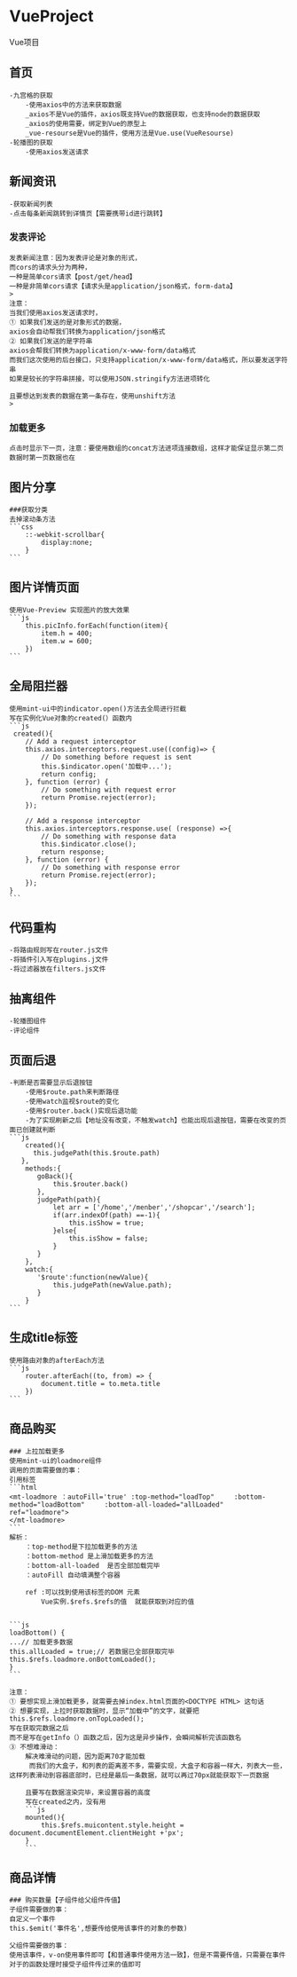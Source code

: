 # VueProject
Vue项目
## 首页
    -九宫格的获取
        -使用axios中的方法来获取数据
        _axios不是Vue的插件，axios既支持Vue的数据获取，也支持node的数据获取
        _axios的使用需要，绑定到Vue的原型上
        _vue-resourse是Vue的插件，使用方法是Vue.use(VueResourse)
    -轮播图的获取
        -使用axios发送请求
## 新闻资讯
    -获取新闻列表
    -点击每条新闻跳转到详情页【需要携带id进行跳转】
### 发表评论
    发表新闻注意：因为发表评论是对象的形式，
	而cors的请求头分为两种，
	一种是简单cors请求【post/get/head】
	一种是非简单cors请求【请求头是application/json格式，form-data】
    >
    注意：
	当我们使用axios发送请求时，
	① 如果我们发送的是对象形式的数据，
	axios会自动帮我们转换为application/json格式
	② 如果我们发送的是字符串
	axios会帮我们转换为application/x-www-form/data格式
	而我们这次使用的后台接口，只支持application/x-www-form/data格式，所以要发送字符串
	如果是较长的字符串拼接，可以使用JSON.stringify方法进项转化

    且要想达到发表的数据在第一条存在，使用unshift方法
    >
### 加载更多
    点击时显示下一页，注意：要使用数组的concat方法进项连接数组，这样才能保证显示第二页数据时第一页数据也在
## 图片分享
    ###获取分类
    去掉滚动条方法
    ```css
        ::-webkit-scrollbar{
            display:none;
        }
    ```
## 图片详情页面
    使用Vue-Preview 实现图片的放大效果
    ```js
        this.picInfo.forEach(function(item){
            item.h = 400;
            item.w = 600;
        })
    ```
## 全局阻拦器
    使用mint-ui中的indicator.open()方法去全局进行拦截
	写在实例化Vue对象的created(）函数内
    ```js
     created(){
        // Add a request interceptor
        this.axios.interceptors.request.use((config)=> {
            // Do something before request is sent
            this.$indicator.open('加载中...');
            return config;
        }, function (error) {
            // Do something with request error
            return Promise.reject(error);
        });
        
        // Add a response interceptor
        this.axios.interceptors.response.use( (response) =>{
            // Do something with response data
            this.$indicator.close();
            return response;
        }, function (error) {
            // Do something with response error
            return Promise.reject(error);
        });
    }
    ```
## 代码重构
    -将路由规则写在router.js文件
    -将插件引入写在plugins.j文件
	-将过滤器放在filters.js文件
## 抽离组件
    -轮播图组件
    -评论组件

## 页面后退
    -判断是否需要显示后退按钮
        -使用$route.path来判断路径
        -使用watch监视$route的变化
        -使用$router.back()实现后退功能
        -为了实现刷新之后【地址没有改变，不触发watch】也能出现后退按钮，需要在改变的页面已创建就判断
    ```js
        created(){
          this.judgePath(this.$route.path)
       },
        methods:{
           goBack(){
               this.$router.back()
           },
           judgePath(path){
               let arr = ['/home','/menber','/shopcar','/search'];
               if(arr.indexOf(path) ==-1){
                   this.isShow = true;
               }else{
                   this.isShow = false;
               }
           }
        },
        watch:{
           '$route':function(newValue){
               this.judgePath(newValue.path);
           }
        }
    ```
## 生成title标签
    使用路由对象的afterEach方法
    ```js
        router.afterEach((to, from) => {
            document.title = to.meta.title
        })
    ```
## 商品购买
    ### 上拉加载更多  
    使用mint-ui的loadmore组件
    调用的页面需要做的事：
	引用标签
	```html
    <mt-loadmore ：autoFill='true' :top-method="loadTop" 	:bottom-method="loadBottom" 	:bottom-all-loaded="allLoaded" 	ref="loadmore">
	</mt-loadmore>
    ```
	解析：
		：top-method是下拉加载更多的方法
		：bottom-method 是上滑加载更多的方法
		：bottom-all-loaded  是否全部加载完毕
		：autoFill 自动填满整个容器

		ref :可以找到使用该标签的DOM 元素
			Vue实例.$refs.$refs的值  就能获取到对应的值


    ```js
    loadBottom() {
    ...// 加载更多数据
    this.allLoaded = true;// 若数据已全部获取完毕
    this.$refs.loadmore.onBottomLoaded();
    }
    ```

    注意：
	① 要想实现上滑加载更多，就需要去掉index.html页面的<DOCTYPE HTML> 这句话
	② 想要实现，上拉时获取数据时，显示“加载中”的文字，就要把this.$refs.loadmore.onTopLoaded();
	写在获取完数据之后
	而不是写在getInfo（）函数之后，因为这是异步操作，会瞬间解析完该函数名
	③ 不想难滑动：
		解决难滑动的问题，因为距离70才能加载
         而我们的大盒子，和列表的距离差不多，需要实现，大盒子和容器一样大，列表大一些，这样列表滑动到容器底部时，已经是最后一条数据，就可以再过70px就能获取下一页数据

		且要写在数据渲染完毕，来设置容器的高度
		写在created之内，没有用
        ```js
		mounted(){ 			
            this.$refs.muicontent.style.height = 			document.documentElement.clientHeight +'px';
        }
        ```	
## 商品详情
    ### 购买数量【子组件给父组件传值】
    子组件需要做的事：
	自定义一个事件
	this.$emit('事件名',想要传给使用该事件的对象的参数)
	
    父组件需要做的事：
	使用该事件，v-on使用事件即可【和普通事件使用方法一致】，但是不需要传值，只需要在事件对于的函数处理时接受子组件传过来的值即可
    
